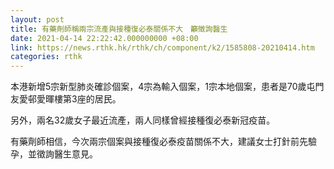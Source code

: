 ```yaml
---
layout: post
title: 有藥劑師稱兩宗流產與接種復必泰關係不大　籲徵詢醫生
date: 2021-04-14 22:22:42.000000000 +08:00
link: https://news.rthk.hk/rthk/ch/component/k2/1585808-20210414.htm
categories: rthk
---
```


本港新增5宗新型肺炎確診個案，4宗為輸入個案，1宗本地個案，患者是70歲屯門友愛邨愛暉樓第3座的居民。

另外，兩名32歲女子最近流產，兩人同樣曾經接種復必泰新冠疫苗。

有藥劑師相信，今次兩宗個案與接種復必泰疫苗關係不大，建議女士打針前先驗孕，並徵詢醫生意見。
